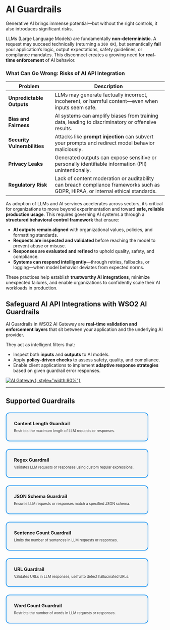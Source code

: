 # AI Guardrails

Generative AI brings immense potential—but without the right controls, it also introduces significant risks.

LLMs (Large Language Models) are fundamentally **non-deterministic**. A request may succeed technically (returning a `200 OK`), but semantically **fail** your application’s logic, output expectations, safety guidelines, or compliance mandates. This disconnect creates a growing need for **real-time enforcement** of AI behavior.

### What Can Go Wrong: Risks of AI API Integration

| Problem | Description |
|--------|-------------|
| **Unpredictable Outputs** | LLMs may generate factually incorrect, incoherent, or harmful content—even when inputs seem safe. |
| **Bias and Fairness** | AI systems can amplify biases from training data, leading to discriminatory or offensive results. |
| **Security Vulnerabilities** | Attacks like **prompt injection** can subvert your prompts and redirect model behavior maliciously. |
| **Privacy Leaks** | Generated outputs can expose sensitive or personally identifiable information (PII) unintentionally. |
| **Regulatory Risk** | Lack of content moderation or auditability can breach compliance frameworks such as GDPR, HIPAA, or internal ethical standards. |

As adoption of LLMs and AI services accelerates across sectors, it’s critical for organizations to move beyond experimentation and toward **safe, reliable production usage**. This requires governing AI systems a through a **structured behavioral control framework** that ensure:

- **AI outputs remain aligned** with organizational values, policies, and formatting standards.  
- **Requests are inspected and validated** before reaching the model to prevent abuse or misuse.  
- **Responses are evaluated and refined** to uphold quality, safety, and compliance.  
- **Systems can respond intelligently**—through retries, fallbacks, or logging—when model behavior deviates from expected norms.

These practices help establish **trustworthy AI integrations**, minimize unexpected failures, and enable organizations to confidently scale their AI workloads in production.

## Safeguard AI API Integrations with **WSO2 AI Guardrails**

AI Guardrails in WSO2 AI Gateway are **real-time validation and enforcement layers** that sit between your application and the underlying AI provider.

They act as intelligent filters that:

- Inspect both **inputs** and **outputs** to AI models.
- Apply **policy-driven checks** to assess safety, quality, and compliance.
- Enable client applications to implement **adaptive response strategies** based on given guardrail error responses.

[![AI Gateway]({{base_path}}/assets/img/learn/ai-gateway/ai-guardrail-offerings.png){: style="width:90%"}]({{base_path}}/assets/img/learn/ai-gateway/ai-guardrail-offerings.png)

---

## Supported Guardrails

<div style="display: flex; flex-wrap: wrap; gap: 1.5rem; margin-top: 1.5rem;">

  <a href="../content-length-guardrail" style="flex: 1 1 300px; min-width: 280px; max-width: 400px; background: var(--md-primary-fg-color--lightest, #f5f5f5); border: 2px solid var(--md-primary-fg-color, #2196f3); border-radius: 12px; padding: 1.5rem; text-decoration: none; color: inherit; box-shadow: 0 2px 8px rgba(0,0,0,0.04); display: block;">
    <div style="font-size: 0.9rem; font-weight: bold; margin-bottom: 0.5rem;">Content Length Guardrail</div>
    <div style="font-size: 0.7rem; color: var(--md-default-fg-color--light, #333);">Restricts the maximum length of LLM requests or responses.</div>
  </a>

  <a href="../regex-guardrail" style="flex: 1 1 300px; min-width: 280px; max-width: 400px; background: var(--md-primary-fg-color--lightest, #f5f5f5); border: 2px solid var(--md-primary-fg-color, #2196f3); border-radius: 12px; padding: 1.5rem; text-decoration: none; color: inherit; box-shadow: 0 2px 8px rgba(0,0,0,0.04); display: block;">
    <div style="font-size: 0.9rem; font-weight: bold; margin-bottom: 0.5rem;">Regex Guardrail</div>
    <div style="font-size: 0.7rem; color: var(--md-default-fg-color--light, #333);">Validates LLM requests or responses using custom regular expressions.</div>
  </a>

  <a href="../json-schema-guardrail" style="flex: 1 1 300px; min-width: 280px; max-width: 400px; background: var(--md-primary-fg-color--lightest, #f5f5f5); border: 2px solid var(--md-primary-fg-color, #2196f3); border-radius: 12px; padding: 1.5rem; text-decoration: none; color: inherit; box-shadow: 0 2px 8px rgba(0,0,0,0.04); display: block;">
    <div style="font-size: 0.9rem; font-weight: bold; margin-bottom: 0.5rem;">JSON Schema Guardrail</div>
    <div style="font-size: 0.7rem; color: var(--md-default-fg-color--light, #333);">Ensures LLM requests or responses match a specified JSON schema.</div>
  </a>

  <a href="../sentence-count-guardrail" style="flex: 1 1 300px; min-width: 280px; max-width: 400px; background: var(--md-primary-fg-color--lightest, #f5f5f5); border: 2px solid var(--md-primary-fg-color, #2196f3); border-radius: 12px; padding: 1.5rem; text-decoration: none; color: inherit; box-shadow: 0 2px 8px rgba(0,0,0,0.04); display: block;">
    <div style="font-size: 0.9rem; font-weight: bold; margin-bottom: 0.5rem;">Sentence Count Guardrail</div>
    <div style="font-size: 0.7rem; color: var(--md-default-fg-color--light, #333);">Limits the number of sentences in LLM requests or responses.</div>
  </a>

  <a href="../url-guardrail" style="flex: 1 1 300px; min-width: 280px; max-width: 400px; background: var(--md-primary-fg-color--lightest, #f5f5f5); border: 2px solid var(--md-primary-fg-color, #2196f3); border-radius: 12px; padding: 1.5rem; text-decoration: none; color: inherit; box-shadow: 0 2px 8px rgba(0,0,0,0.04); display: block;">
    <div style="font-size: 0.9rem; font-weight: bold; margin-bottom: 0.5rem;">URL Guardrail</div>
    <div style="font-size: 0.7rem; color: var(--md-default-fg-color--light, #333);">Validates URLs in LLM responses, useful to detect hallucinated URLs.</div>
  </a>

  <a href="../word-count-guardrail" style="flex: 1 1 300px; min-width: 280px; max-width: 400px; background: var(--md-primary-fg-color--lightest, #f5f5f5); border: 2px solid var(--md-primary-fg-color, #2196f3); border-radius: 12px; padding: 1.5rem; text-decoration: none; color: inherit; box-shadow: 0 2px 8px rgba(0,0,0,0.04); display: block;">
    <div style="font-size: 0.9rem; font-weight: bold; margin-bottom: 0.5rem;">Word Count Guardrail</div>
    <div style="font-size: 0.7rem; color: var(--md-default-fg-color--light, #333);">Restricts the number of words in LLM requests or responses.</div>
  </a>

</div>
